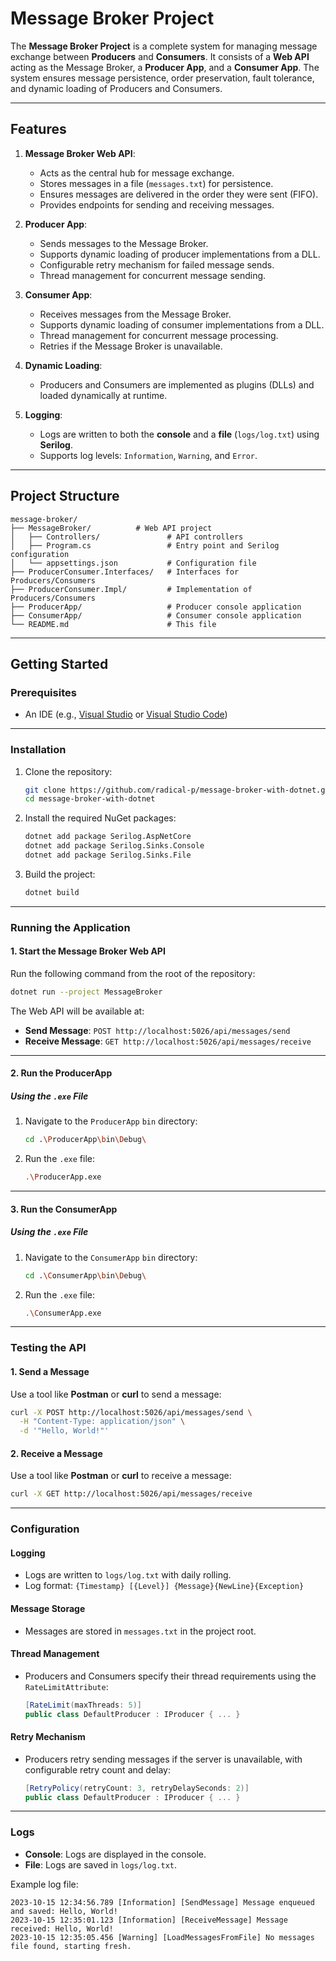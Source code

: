 # Message Broker Project

The **Message Broker Project** is a complete system for managing message exchange between **Producers** and **Consumers**. It consists of a **Web API** acting as the Message Broker, a **Producer App**, and a **Consumer App**. The system ensures message persistence, order preservation, fault tolerance, and dynamic loading of Producers and Consumers.

---

## Features
1. **Message Broker Web API**:
   - Acts as the central hub for message exchange.
   - Stores messages in a file (`messages.txt`) for persistence.
   - Ensures messages are delivered in the order they were sent (FIFO).
   - Provides endpoints for sending and receiving messages.

2. **Producer App**:
   - Sends messages to the Message Broker.
   - Supports dynamic loading of producer implementations from a DLL.
   - Configurable retry mechanism for failed message sends.
   - Thread management for concurrent message sending.

3. **Consumer App**:
   - Receives messages from the Message Broker.
   - Supports dynamic loading of consumer implementations from a DLL.
   - Thread management for concurrent message processing.
   - Retries if the Message Broker is unavailable.

4. **Dynamic Loading**:
   - Producers and Consumers are implemented as plugins (DLLs) and loaded dynamically at runtime.

5. **Logging**:
   - Logs are written to both the **console** and a **file** (`logs/log.txt`) using **Serilog**.
   - Supports log levels: `Information`, `Warning`, and `Error`.

---

## Project Structure
```
message-broker/
├── MessageBroker/          # Web API project
│   ├── Controllers/               # API controllers
│   ├── Program.cs                 # Entry point and Serilog configuration
│   └── appsettings.json           # Configuration file
├── ProducerConsumer.Interfaces/   # Interfaces for Producers/Consumers
├── ProducerConsumer.Impl/         # Implementation of Producers/Consumers
├── ProducerApp/                   # Producer console application
├── ConsumerApp/                   # Consumer console application
└── README.md                      # This file
```

---

## Getting Started

### Prerequisites
- An IDE (e.g., [Visual Studio](https://visualstudio.microsoft.com/) or [Visual Studio Code](https://code.visualstudio.com/))

---

### Installation
1. Clone the repository:
   ```bash
   git clone https://github.com/radical-p/message-broker-with-dotnet.git
   cd message-broker-with-dotnet
   ```

2. Install the required NuGet packages:
   ```bash
   dotnet add package Serilog.AspNetCore
   dotnet add package Serilog.Sinks.Console
   dotnet add package Serilog.Sinks.File
   ```

3. Build the project:
   ```bash
   dotnet build
   ```

---

### Running the Application

#### **1. Start the Message Broker Web API**
Run the following command from the root of the repository:
```bash
dotnet run --project MessageBroker
```

The Web API will be available at:
- **Send Message**: `POST http://localhost:5026/api/messages/send`
- **Receive Message**: `GET http://localhost:5026/api/messages/receive`

---

#### **2. Run the ProducerApp**
##### Using the `.exe` File
1. Navigate to the `ProducerApp` `bin` directory:
   ```bash
   cd .\ProducerApp\bin\Debug\
   ```
2. Run the `.exe` file:
   ```bash
   .\ProducerApp.exe
   ```

---

#### **3. Run the ConsumerApp**
##### Using the `.exe` File
1. Navigate to the `ConsumerApp` `bin` directory:
   ```bash
   cd .\ConsumerApp\bin\Debug\
   ```
2. Run the `.exe` file:
   ```bash
   .\ConsumerApp.exe
   ```

---

### Testing the API
#### 1. Send a Message
Use a tool like **Postman** or **curl** to send a message:
```bash
curl -X POST http://localhost:5026/api/messages/send \
  -H "Content-Type: application/json" \
  -d '"Hello, World!"'
```

#### 2. Receive a Message
Use a tool like **Postman** or **curl** to receive a message:
```bash
curl -X GET http://localhost:5026/api/messages/receive
```

---

### Configuration
#### Logging
- Logs are written to `logs/log.txt` with daily rolling.
- Log format: `{Timestamp} [{Level}] {Message}{NewLine}{Exception}`

#### Message Storage
- Messages are stored in `messages.txt` in the project root.

#### Thread Management
- Producers and Consumers specify their thread requirements using the `RateLimitAttribute`:
  ```csharp
  [RateLimit(maxThreads: 5)]
  public class DefaultProducer : IProducer { ... }
  ```

#### Retry Mechanism
- Producers retry sending messages if the server is unavailable, with configurable retry count and delay:
  ```csharp
  [RetryPolicy(retryCount: 3, retryDelaySeconds: 2)]
  public class DefaultProducer : IProducer { ... }
  ```

---

### Logs
- **Console**: Logs are displayed in the console.
- **File**: Logs are saved in `logs/log.txt`.

Example log file:
```
2023-10-15 12:34:56.789 [Information] [SendMessage] Message enqueued and saved: Hello, World!
2023-10-15 12:35:01.123 [Information] [ReceiveMessage] Message received: Hello, World!
2023-10-15 12:35:05.456 [Warning] [LoadMessagesFromFile] No messages file found, starting fresh.
```
